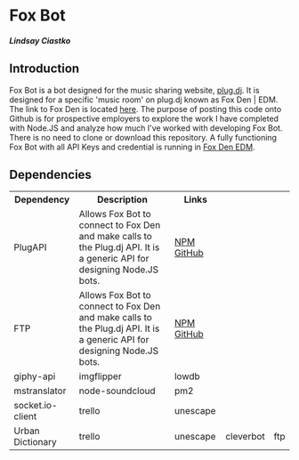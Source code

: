 # Fox Bot
##### Lindsay Ciastko

## Introduction
Fox Bot is a bot designed for the music sharing website, [plug.dj](https://plug.dj). It is designed for a specific 'music room' on plug.dj known as Fox Den | EDM. The link to Fox Den is located [here](https://plug.dj/foxdenedm). The purpose of posting this code onto Github is for prospective employers to explore the work I have completed with Node.JS and analyze how much I've worked with developing Fox Bot. There is no need to clone or download this repository. A fully functioning Fox Bot with all API Keys and credential is running in [Fox Den EDM](https://plug.dj/foxdenedm).

## Dependencies
<table>
  <tr>
  <th> Dependency </td>
  <th> Description </th>
  <th> Links </th>
</tr>
<tr>
  <td> PlugAPI </td>
  <td> Allows Fox Bot to connect to Fox Den and make calls to the Plug.dj API. It is a generic API for designing Node.JS bots.  </td>
  <td> <a href="https://www.npmjs.com/package/plugapi">NPM</a> <a href="https://github.com/plugcubed/plugapi#readme">GitHub</a> </td>
</tr>
<tr>
  <td> FTP </td>
  <td> Allows Fox Bot to connect to Fox Den and make calls to the Plug.dj API. It is a generic API for designing Node.JS bots.  </td>
  <td> <a href="https://www.npmjs.com/package/ftp">NPM</a> <a href="https://github.com/plugcubed/plugapi#readme">GitHub</a> </td>
</tr>




  <tr>
  <td> giphy-api </td>
  <td> imgflipper </td>
  <td> lowdb </td>
</tr>
  <tr>
  <td> mstranslator </td>
  <td> node-soundcloud </td>
  <td> pm2 </td>
</tr>
    <tr>
  <td> socket.io-client </td>
  <td> trello </td>
  <td> unescape </td>
</tr>
      <tr>
  <td> Urban Dictionary </td>
  <td> trello </td>
  <td> unescape </td>
  <td> cleverbot </td>
  <td> ftp </td>
</tr>
  

</table>

